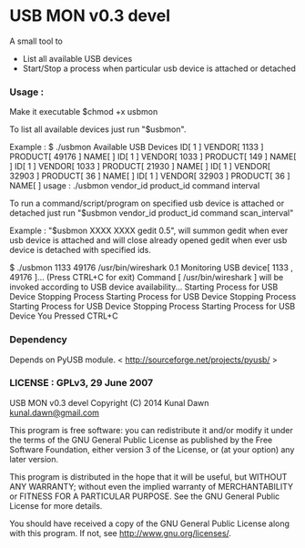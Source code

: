 USB MON v0.3 devel
=======================================
A small tool to
- List all available USB devices
- Start/Stop a process when particular usb device is attached or detached

### Usage :
Make it executable
$chmod +x usbmon

To list all available devices just run "$usbmon".

Example : $ ./usbmon
Available USB Devices
ID[ 1 ]    VENDOR[ 1133 ]    PRODUCT[ 49176 ]    NAME[  ]
ID[ 1 ]    VENDOR[ 1033 ]    PRODUCT[ 149 ]    NAME[  ]
ID[ 1 ]    VENDOR[ 1033 ]    PRODUCT[ 21930 ]    NAME[  ]
ID[ 1 ]    VENDOR[ 32903 ]    PRODUCT[ 36 ]    NAME[  ]
ID[ 1 ]    VENDOR[ 32903 ]    PRODUCT[ 36 ]    NAME[  ]
usage : ./usbmon vendor_id product_id command interval

To run a command/script/program on specified usb device is attached or detached just run "$usbmon vendor_id product_id command scan_interval"

Example : "$usbmon XXXX XXXX gedit 0.5", will summon gedit when ever usb device is attached and will close already opened gedit when ever usb device is detached with specified ids. 

$ ./usbmon 1133 49176 /usr/bin/wireshark 0.1
Monitoring USB device[ 1133 , 49176 ]... (Press CTRL+C for exit)
Command [ /usr/bin/wireshark ] will be invoked according to USB device availability...
Starting Process for USB Device
Stopping Process
Starting Process for USB Device
Stopping Process
Starting Process for USB Device
Stopping Process
Starting Process for USB Device
You Pressed CTRL+C

### Dependency
Depends on PyUSB module. < http://sourceforge.net/projects/pyusb/ >

### LICENSE : GPLv3, 29 June 2007 
USB MON v0.3 devel
Copyright (C) 2014  Kunal Dawn <kunal.dawn@gmail.com>

This program is free software: you can redistribute it and/or modify
it under the terms of the GNU General Public License as published by
the Free Software Foundation, either version 3 of the License, or
(at your option) any later version.

This program is distributed in the hope that it will be useful,
but WITHOUT ANY WARRANTY; without even the implied warranty of
MERCHANTABILITY or FITNESS FOR A PARTICULAR PURPOSE.  See the
GNU General Public License for more details.

You should have received a copy of the GNU General Public License
along with this program.  If not, see <http://www.gnu.org/licenses/>.
